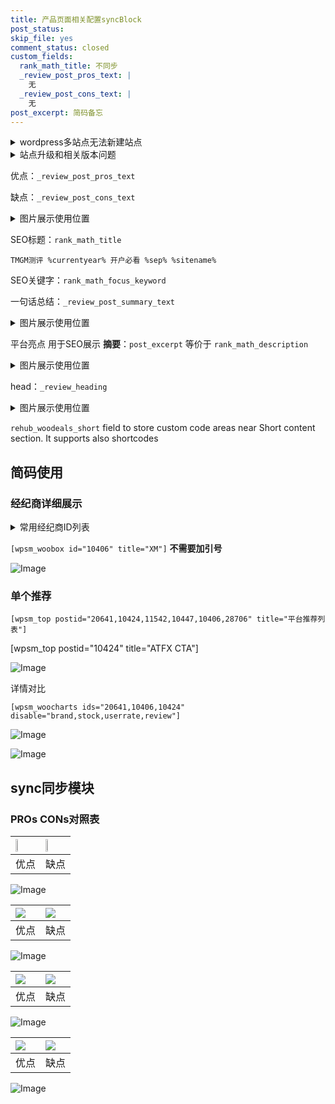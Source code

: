 ```yaml
---
title: 产品页面相关配置syncBlock
post_status: 
skip_file: yes
comment_status: closed
custom_fields:
  rank_math_title: 不同步
  _review_post_pros_text: |
    无
  _review_post_cons_text: |
    无
post_excerpt: 简码备忘
---
```

<details><summary>wordpress多站点无法新建站点</summary>

<li>和报错需要清理cookies一样的原因</li>
<li>wp-config.php里面<code>define( 'SUBDOMAIN_INSTALL', false );//子域名安装</code></li>
<li>新建子站点是用<code>define( 'SUBDOMAIN_INSTALL', true);//子域名安装</code> 完成以后，改成<code>false</code></li>
</details>

<details><summary>站点升级和相关版本问题</summary>

<p>wordpress：5.9.9
woocommerce：7.5.1
出现问题的地方：主题选项里面>><strong>Product layout >>compact style</strong></p>
<p>如何出现没有用过的字段 导致无法保存。先导出配置 然后进行修改，后面再次恢复即可。</p>
<p>出现部分字段无法显示时，需要返回默认布局后，对产品进行保存就好了。</p>
<p></p>
</details>

优点：`_review_post_pros_text`

缺点：`_review_post_cons_text`

<details><summary>图片展示使用位置</summary>

<img src="https://prod-files-secure.s3.us-west-2.amazonaws.com/39ed1227-6d7d-4570-be36-9ccd4a2c4241/f51d3d83-55d4-4bdf-9604-f37ec77ab556/Untitled.png?X-Amz-Algorithm=AWS4-HMAC-SHA256&X-Amz-Content-Sha256=UNSIGNED-PAYLOAD&X-Amz-Credential=ASIAZI2LB466W4AQ2KPH%2F20250929%2Fus-west-2%2Fs3%2Faws4_request&X-Amz-Date=20250929T105518Z&X-Amz-Expires=3600&X-Amz-Security-Token=IQoJb3JpZ2luX2VjEEoaCXVzLXdlc3QtMiJIMEYCIQCi0ARqxG19IkQAfKwc0A7WfqdHavwlRtr1OUljzcE6KAIhAJ3YpJq2gq4M%2FERoVbY3BNOugssPTY%2BDQ0VwKXcEwL%2B5KogECNP%2F%2F%2F%2F%2F%2F%2F%2F%2F%2FwEQABoMNjM3NDIzMTgzODA1IgxzuBfQBAXQCJK%2F4Aoq3AN9FhoF5SCzXWwAv3dgpXmjoZSkkALu4Ry80kXpp0Kqno0FXIQCRZpcqDjv1UcYxDqwVMkIqrC0Gs84o9LygfoOOGel2nWtEmE9A40Y9QMf6q2Ud96f4StOi00d74TSGOjG8p29KtoerNP3oRDOpHbBj%2BtN%2BEt7mj7ETPz%2BsXQkGvJ%2F03CnubMIIBjPafdKSZaeL%2B9aRqKFS5yqV1yUR7rzKBHsYuEq1PRi8bvzoSGwJLvg2jo2rNJP3BGTcAp9PS8xXJG4Oa28qRwdmQ1z2loEv8RVUKThCAgoVfpUKCC0VZaHFMVrIFsPvhdX53auBxi01etJ%2BXyYy6aXb%2BEBgM56m4JkuZKrqIuALyPbAst2iY%2Bog8nTn4soQV%2FDU1CnKa7A1qUc6ySCHjYBoTEeefTlsWZgZqv701mZmYn%2BPbSdiUSLdoWk9cJy8zlDphzHWhvHdLxvdlpEoB2D9t6%2B0iV1AvY5WVUktE6aQ86eSNkCvTNPCVN4Ad68J69IZUUJz6%2FBZHHSsWb%2BrF90mxmJq5ILnOaoNFviFA%2Bpw8hjxB3cQeafRFIJ6Js0NGC2K5SF%2BDrmLTB5GOwgdtmh%2FGwjvNLTX%2BSPOaNgQN1gaq2wCczAA5QQFpnzpKPHzvswiDD6sunGBjqkARmxYrM4WjEJIjnkO%2FxU4RHQm3gHhFiC%2B8RT2oXtmF%2FFSuvDWDkuAo%2F0SL%2FlVS7JX69LDZsQ173t6LTBxAtJdmn7btwRwhFiVWT8nVs98MT7tmtF2tCGn0JwGstfCMjhtNAm7axA4aY9j7XMGRX1aGYQmRahv5xFkICWoDagBg%2FO1Fr8v2GicUXT7TWPQ16QH96UCJiEYYPVtgr5cFSd9o4diBkM&X-Amz-Signature=a3d989f7e16a7f261985c0234d8298d014edb51fbdd01f459d7e92e1bcd62b57&X-Amz-SignedHeaders=host&x-amz-checksum-mode=ENABLED&x-id=GetObject" alt="Image">
</details>

SEO标题：`rank_math_title`

`TMGM测评 %currentyear% 开户必看 %sep% %sitename%`

SEO关键字：`rank_math_focus_keyword`

一句话总结：`_review_post_summary_text`

<details><summary>图片展示使用位置</summary>

<img src="https://prod-files-secure.s3.us-west-2.amazonaws.com/39ed1227-6d7d-4570-be36-9ccd4a2c4241/4b96a922-296c-4f4e-8630-d1c870cbce01/Untitled.png?X-Amz-Algorithm=AWS4-HMAC-SHA256&X-Amz-Content-Sha256=UNSIGNED-PAYLOAD&X-Amz-Credential=ASIAZI2LB466R626PD52%2F20250929%2Fus-west-2%2Fs3%2Faws4_request&X-Amz-Date=20250929T105518Z&X-Amz-Expires=3600&X-Amz-Security-Token=IQoJb3JpZ2luX2VjEEoaCXVzLXdlc3QtMiJIMEYCIQD9ztY%2FBSjNK8UYWbzORirowhA4Z5X%2FBD9%2FsHYpsW5toQIhANMmqGNXhJ101JQqVayZE2Ce6OUDxQqIcVl0kB%2BhEUIOKogECNP%2F%2F%2F%2F%2F%2F%2F%2F%2F%2FwEQABoMNjM3NDIzMTgzODA1IgxE3HK6ck26T1JroC4q3AMYWt6xLUHTU1JCyKVg9Rk9D2i7x7YbUQDDbJ8vJckDIetCMVd0z1WhUNRL0q2fZnhSWTsLGZE1RKP9MTTnt4GQehDaC63U%2BoPCU5askHR9eyShlr8PutHGzq5lyMkLA4IKv9e91kjN0fmETB8YpZoBiFHMC6zghzn8FkGN6JscevPxoACeG856AF%2B8oMnMJ8Cq52rKs4ZpjeavLSnhfAnmf0lrkXMQmicGupxYaPqRO5HDzjonLGXPz1y%2Foo3rT0JTi%2FrgkhrSHtF93aaS7h7NN%2BiaC6VEqzVNUI3xkEiaXZxnuRGxuaJ%2FAWil3NMWAKgrWqvgB7koSpRqmV8rMtxmQfV0Qh5QX5V41PgbZZTN1XKnHy5dFxbmKGHJlIpyOzl%2BWu1ZQW%2Fs73eb27hTuVU9lEqOE2JggX0XzBa40%2FSiRVHVbTwU9kSjNaNP%2FhGyCZ2KIyDW6Xfp19AlNeF3nTkU5FBit8ih%2Bn8nQJTq2acp74gjSrM6kn2%2B0LHNjuku71xT1MSP%2F%2Fyg3AwsXLtn0OpGMMNoZawsxBhtsH2bseNH9mq1drdzfyIanqe3CeOjrOs%2FsW5DVqC5aOC%2B1qsokqch2WK7BCpt%2BtP3g1cWR6jJPtEjJr7pp9yZw2mumTCCtOnGBjqkAXdPYWmfqfSXdSB2xPRl4UVHa2Q8tQLHveFIV%2BIg%2BiIkM55JcsB3sTIgPfEv2F20OJVqw3dqIBjW5EvTwJ0%2Bn5Prpel2NMtzYPYWn%2BPPOnrWXO5qI%2B7X3dlXXi%2FIq%2F1V37Kj72jEy%2B8TZeAOBqqMZ5x4VduK7D1yFLxWfZhi3fbSRvj%2Bse3lkMQyoQn%2BQsl7IH3tXjVGehguEbtDt8laRBmBCa56&X-Amz-Signature=5d6f25494a45b113bf2e28080004aeedb75b5f7766c8907e621289f51e1f9fe3&X-Amz-SignedHeaders=host&x-amz-checksum-mode=ENABLED&x-id=GetObject" alt="Image">
</details>

平台亮点 用于SEO展示 **摘要**：`post_excerpt`  等价于 `rank_math_description`

<details><summary>图片展示使用位置</summary>

<img src="https://prod-files-secure.s3.us-west-2.amazonaws.com/39ed1227-6d7d-4570-be36-9ccd4a2c4241/1ee11f63-b60a-4dfe-a7a7-d58ff23b5d88/Untitled.png?X-Amz-Algorithm=AWS4-HMAC-SHA256&X-Amz-Content-Sha256=UNSIGNED-PAYLOAD&X-Amz-Credential=ASIAZI2LB466TTLA6RS5%2F20250929%2Fus-west-2%2Fs3%2Faws4_request&X-Amz-Date=20250929T105518Z&X-Amz-Expires=3600&X-Amz-Security-Token=IQoJb3JpZ2luX2VjEEoaCXVzLXdlc3QtMiJGMEQCIC5pr3ijVEvnhzQrup6YEWGYtbfWLE7Wvxvl6nq5po3XAiAE3IVRXKdMBK60x%2BkstH2P1ve4rQ3eP7XTOl2HhQuX2SqIBAjT%2F%2F%2F%2F%2F%2F%2F%2F%2F%2F8BEAAaDDYzNzQyMzE4MzgwNSIM%2FAc%2BtQaDnepQ8raeKtwDJXW8GWPGJa0J9TgOfc2UOzL4S323DuGH2fTM2jDvWwxBNc7V3jVYPFs6RgwU%2BG76KTuXJ3zbBcmlNj2mOUXn7DO6m36F1B4tWsfjMaxjQo%2BjtZESvBlcgU329KvElq4E3kTjyNfBu3DGgtR1DLVomr4c2SU0FKN%2B7qqGWurC%2B46Dwqruhc2aUX3s3tZvsQ%2BP5G3BNhNVoZ5PpSYGfVjofMgcfu0IkMJrgSuWnVFdby2XSr0UARA1IoQxUgR%2B%2BvgO%2BFonxY6QGao4q8T8eMRALMoMMwkI9UsAAqaXhuyaJVJIrlOx0wz6jFxYza%2BlqjksVM18AIU7TmHwYcRXlqzcgAG0G41r7HDFmWQ4J4D1fofs3unCYSGuPVfIOBG2XmDE5H7aO4ba%2B9fJv8d1RtgIG4wBNY6LM9172zqo1qrWBszS95UfonKVNIc2HudU36LHn7FQAw18GQBfysLNDQ1%2FmIe8iTfbJlMHmozYiNjQJb17f%2FnLJYc6HmRYOr03pklrA%2BTlD5Xbwx%2FGUXk1JF9ncEvOtXO%2Byi4o8GDXhDK7dXn8%2BBy7EeFmVNbCdLPvg%2B%2BV0MDG%2B8pDOnADDtQWwr0cQuvZxZHxm29JJDd%2FOlgeMag8A7mPNMyYtCssjjsw6rPpxgY6pgHFpmu9TsFUjs%2Ft9k1lZaQ7ri85xDLrCDb03EoogS7vIS%2BP9g9OVuea0dTmYYSv7cvuzJeS8HIcwRMGxWSej5gnu%2B%2FAqXNmMO7SVdKWwkJedM8gCTkbMf1NsLI2B3JoGJ4T4ZL0IZnWTjpIbAfPZRgc222nA61yoNFEXVotJxQziwgTj2rR2n5ljQmMgk2G9pelSw3BpHu0MIW0cVwPPSjIjepmAgY5&X-Amz-Signature=70b6d7ceca9b3105e6de27457842c3f0a14db06f81099a39ed2e58b81eb430fd&X-Amz-SignedHeaders=host&x-amz-checksum-mode=ENABLED&x-id=GetObject" alt="Image">
<img src="https://prod-files-secure.s3.us-west-2.amazonaws.com/39ed1227-6d7d-4570-be36-9ccd4a2c4241/ad4118b5-78d8-4fbe-801e-3b29b5d99c01/Untitled.png?X-Amz-Algorithm=AWS4-HMAC-SHA256&X-Amz-Content-Sha256=UNSIGNED-PAYLOAD&X-Amz-Credential=ASIAZI2LB466TTLA6RS5%2F20250929%2Fus-west-2%2Fs3%2Faws4_request&X-Amz-Date=20250929T105518Z&X-Amz-Expires=3600&X-Amz-Security-Token=IQoJb3JpZ2luX2VjEEoaCXVzLXdlc3QtMiJGMEQCIC5pr3ijVEvnhzQrup6YEWGYtbfWLE7Wvxvl6nq5po3XAiAE3IVRXKdMBK60x%2BkstH2P1ve4rQ3eP7XTOl2HhQuX2SqIBAjT%2F%2F%2F%2F%2F%2F%2F%2F%2F%2F8BEAAaDDYzNzQyMzE4MzgwNSIM%2FAc%2BtQaDnepQ8raeKtwDJXW8GWPGJa0J9TgOfc2UOzL4S323DuGH2fTM2jDvWwxBNc7V3jVYPFs6RgwU%2BG76KTuXJ3zbBcmlNj2mOUXn7DO6m36F1B4tWsfjMaxjQo%2BjtZESvBlcgU329KvElq4E3kTjyNfBu3DGgtR1DLVomr4c2SU0FKN%2B7qqGWurC%2B46Dwqruhc2aUX3s3tZvsQ%2BP5G3BNhNVoZ5PpSYGfVjofMgcfu0IkMJrgSuWnVFdby2XSr0UARA1IoQxUgR%2B%2BvgO%2BFonxY6QGao4q8T8eMRALMoMMwkI9UsAAqaXhuyaJVJIrlOx0wz6jFxYza%2BlqjksVM18AIU7TmHwYcRXlqzcgAG0G41r7HDFmWQ4J4D1fofs3unCYSGuPVfIOBG2XmDE5H7aO4ba%2B9fJv8d1RtgIG4wBNY6LM9172zqo1qrWBszS95UfonKVNIc2HudU36LHn7FQAw18GQBfysLNDQ1%2FmIe8iTfbJlMHmozYiNjQJb17f%2FnLJYc6HmRYOr03pklrA%2BTlD5Xbwx%2FGUXk1JF9ncEvOtXO%2Byi4o8GDXhDK7dXn8%2BBy7EeFmVNbCdLPvg%2B%2BV0MDG%2B8pDOnADDtQWwr0cQuvZxZHxm29JJDd%2FOlgeMag8A7mPNMyYtCssjjsw6rPpxgY6pgHFpmu9TsFUjs%2Ft9k1lZaQ7ri85xDLrCDb03EoogS7vIS%2BP9g9OVuea0dTmYYSv7cvuzJeS8HIcwRMGxWSej5gnu%2B%2FAqXNmMO7SVdKWwkJedM8gCTkbMf1NsLI2B3JoGJ4T4ZL0IZnWTjpIbAfPZRgc222nA61yoNFEXVotJxQziwgTj2rR2n5ljQmMgk2G9pelSw3BpHu0MIW0cVwPPSjIjepmAgY5&X-Amz-Signature=3b81cbc7f9c7f22f7e4ce01e6848bf3805ec30ac3ce746ae150c4549171a81fe&X-Amz-SignedHeaders=host&x-amz-checksum-mode=ENABLED&x-id=GetObject" alt="Image">
<img src="https://prod-files-secure.s3.us-west-2.amazonaws.com/39ed1227-6d7d-4570-be36-9ccd4a2c4241/a38cf7c9-a79c-4b64-9e94-13589fe0758b/Untitled.png?X-Amz-Algorithm=AWS4-HMAC-SHA256&X-Amz-Content-Sha256=UNSIGNED-PAYLOAD&X-Amz-Credential=ASIAZI2LB466TTLA6RS5%2F20250929%2Fus-west-2%2Fs3%2Faws4_request&X-Amz-Date=20250929T105518Z&X-Amz-Expires=3600&X-Amz-Security-Token=IQoJb3JpZ2luX2VjEEoaCXVzLXdlc3QtMiJGMEQCIC5pr3ijVEvnhzQrup6YEWGYtbfWLE7Wvxvl6nq5po3XAiAE3IVRXKdMBK60x%2BkstH2P1ve4rQ3eP7XTOl2HhQuX2SqIBAjT%2F%2F%2F%2F%2F%2F%2F%2F%2F%2F8BEAAaDDYzNzQyMzE4MzgwNSIM%2FAc%2BtQaDnepQ8raeKtwDJXW8GWPGJa0J9TgOfc2UOzL4S323DuGH2fTM2jDvWwxBNc7V3jVYPFs6RgwU%2BG76KTuXJ3zbBcmlNj2mOUXn7DO6m36F1B4tWsfjMaxjQo%2BjtZESvBlcgU329KvElq4E3kTjyNfBu3DGgtR1DLVomr4c2SU0FKN%2B7qqGWurC%2B46Dwqruhc2aUX3s3tZvsQ%2BP5G3BNhNVoZ5PpSYGfVjofMgcfu0IkMJrgSuWnVFdby2XSr0UARA1IoQxUgR%2B%2BvgO%2BFonxY6QGao4q8T8eMRALMoMMwkI9UsAAqaXhuyaJVJIrlOx0wz6jFxYza%2BlqjksVM18AIU7TmHwYcRXlqzcgAG0G41r7HDFmWQ4J4D1fofs3unCYSGuPVfIOBG2XmDE5H7aO4ba%2B9fJv8d1RtgIG4wBNY6LM9172zqo1qrWBszS95UfonKVNIc2HudU36LHn7FQAw18GQBfysLNDQ1%2FmIe8iTfbJlMHmozYiNjQJb17f%2FnLJYc6HmRYOr03pklrA%2BTlD5Xbwx%2FGUXk1JF9ncEvOtXO%2Byi4o8GDXhDK7dXn8%2BBy7EeFmVNbCdLPvg%2B%2BV0MDG%2B8pDOnADDtQWwr0cQuvZxZHxm29JJDd%2FOlgeMag8A7mPNMyYtCssjjsw6rPpxgY6pgHFpmu9TsFUjs%2Ft9k1lZaQ7ri85xDLrCDb03EoogS7vIS%2BP9g9OVuea0dTmYYSv7cvuzJeS8HIcwRMGxWSej5gnu%2B%2FAqXNmMO7SVdKWwkJedM8gCTkbMf1NsLI2B3JoGJ4T4ZL0IZnWTjpIbAfPZRgc222nA61yoNFEXVotJxQziwgTj2rR2n5ljQmMgk2G9pelSw3BpHu0MIW0cVwPPSjIjepmAgY5&X-Amz-Signature=2495eeaa30e4ca925e709a09cc9f08552c0656e603dbff92a21dbf115f3b7937&X-Amz-SignedHeaders=host&x-amz-checksum-mode=ENABLED&x-id=GetObject" alt="Image">
<img src="https://prod-files-secure.s3.us-west-2.amazonaws.com/39ed1227-6d7d-4570-be36-9ccd4a2c4241/7da6fc1e-d2ac-42ae-8c75-cb5749aa18f6/Untitled.png?X-Amz-Algorithm=AWS4-HMAC-SHA256&X-Amz-Content-Sha256=UNSIGNED-PAYLOAD&X-Amz-Credential=ASIAZI2LB466TTLA6RS5%2F20250929%2Fus-west-2%2Fs3%2Faws4_request&X-Amz-Date=20250929T105518Z&X-Amz-Expires=3600&X-Amz-Security-Token=IQoJb3JpZ2luX2VjEEoaCXVzLXdlc3QtMiJGMEQCIC5pr3ijVEvnhzQrup6YEWGYtbfWLE7Wvxvl6nq5po3XAiAE3IVRXKdMBK60x%2BkstH2P1ve4rQ3eP7XTOl2HhQuX2SqIBAjT%2F%2F%2F%2F%2F%2F%2F%2F%2F%2F8BEAAaDDYzNzQyMzE4MzgwNSIM%2FAc%2BtQaDnepQ8raeKtwDJXW8GWPGJa0J9TgOfc2UOzL4S323DuGH2fTM2jDvWwxBNc7V3jVYPFs6RgwU%2BG76KTuXJ3zbBcmlNj2mOUXn7DO6m36F1B4tWsfjMaxjQo%2BjtZESvBlcgU329KvElq4E3kTjyNfBu3DGgtR1DLVomr4c2SU0FKN%2B7qqGWurC%2B46Dwqruhc2aUX3s3tZvsQ%2BP5G3BNhNVoZ5PpSYGfVjofMgcfu0IkMJrgSuWnVFdby2XSr0UARA1IoQxUgR%2B%2BvgO%2BFonxY6QGao4q8T8eMRALMoMMwkI9UsAAqaXhuyaJVJIrlOx0wz6jFxYza%2BlqjksVM18AIU7TmHwYcRXlqzcgAG0G41r7HDFmWQ4J4D1fofs3unCYSGuPVfIOBG2XmDE5H7aO4ba%2B9fJv8d1RtgIG4wBNY6LM9172zqo1qrWBszS95UfonKVNIc2HudU36LHn7FQAw18GQBfysLNDQ1%2FmIe8iTfbJlMHmozYiNjQJb17f%2FnLJYc6HmRYOr03pklrA%2BTlD5Xbwx%2FGUXk1JF9ncEvOtXO%2Byi4o8GDXhDK7dXn8%2BBy7EeFmVNbCdLPvg%2B%2BV0MDG%2B8pDOnADDtQWwr0cQuvZxZHxm29JJDd%2FOlgeMag8A7mPNMyYtCssjjsw6rPpxgY6pgHFpmu9TsFUjs%2Ft9k1lZaQ7ri85xDLrCDb03EoogS7vIS%2BP9g9OVuea0dTmYYSv7cvuzJeS8HIcwRMGxWSej5gnu%2B%2FAqXNmMO7SVdKWwkJedM8gCTkbMf1NsLI2B3JoGJ4T4ZL0IZnWTjpIbAfPZRgc222nA61yoNFEXVotJxQziwgTj2rR2n5ljQmMgk2G9pelSw3BpHu0MIW0cVwPPSjIjepmAgY5&X-Amz-Signature=91d44e9a118b4dbf7c440060ba0638ed2aa662d05ba50bb11d3db50e6b1924f8&X-Amz-SignedHeaders=host&x-amz-checksum-mode=ENABLED&x-id=GetObject" alt="Image">
<img src="https://prod-files-secure.s3.us-west-2.amazonaws.com/39ed1227-6d7d-4570-be36-9ccd4a2c4241/7e97f40a-eaee-47f5-b2f9-475f96808fa7/Untitled.png?X-Amz-Algorithm=AWS4-HMAC-SHA256&X-Amz-Content-Sha256=UNSIGNED-PAYLOAD&X-Amz-Credential=ASIAZI2LB466TTLA6RS5%2F20250929%2Fus-west-2%2Fs3%2Faws4_request&X-Amz-Date=20250929T105518Z&X-Amz-Expires=3600&X-Amz-Security-Token=IQoJb3JpZ2luX2VjEEoaCXVzLXdlc3QtMiJGMEQCIC5pr3ijVEvnhzQrup6YEWGYtbfWLE7Wvxvl6nq5po3XAiAE3IVRXKdMBK60x%2BkstH2P1ve4rQ3eP7XTOl2HhQuX2SqIBAjT%2F%2F%2F%2F%2F%2F%2F%2F%2F%2F8BEAAaDDYzNzQyMzE4MzgwNSIM%2FAc%2BtQaDnepQ8raeKtwDJXW8GWPGJa0J9TgOfc2UOzL4S323DuGH2fTM2jDvWwxBNc7V3jVYPFs6RgwU%2BG76KTuXJ3zbBcmlNj2mOUXn7DO6m36F1B4tWsfjMaxjQo%2BjtZESvBlcgU329KvElq4E3kTjyNfBu3DGgtR1DLVomr4c2SU0FKN%2B7qqGWurC%2B46Dwqruhc2aUX3s3tZvsQ%2BP5G3BNhNVoZ5PpSYGfVjofMgcfu0IkMJrgSuWnVFdby2XSr0UARA1IoQxUgR%2B%2BvgO%2BFonxY6QGao4q8T8eMRALMoMMwkI9UsAAqaXhuyaJVJIrlOx0wz6jFxYza%2BlqjksVM18AIU7TmHwYcRXlqzcgAG0G41r7HDFmWQ4J4D1fofs3unCYSGuPVfIOBG2XmDE5H7aO4ba%2B9fJv8d1RtgIG4wBNY6LM9172zqo1qrWBszS95UfonKVNIc2HudU36LHn7FQAw18GQBfysLNDQ1%2FmIe8iTfbJlMHmozYiNjQJb17f%2FnLJYc6HmRYOr03pklrA%2BTlD5Xbwx%2FGUXk1JF9ncEvOtXO%2Byi4o8GDXhDK7dXn8%2BBy7EeFmVNbCdLPvg%2B%2BV0MDG%2B8pDOnADDtQWwr0cQuvZxZHxm29JJDd%2FOlgeMag8A7mPNMyYtCssjjsw6rPpxgY6pgHFpmu9TsFUjs%2Ft9k1lZaQ7ri85xDLrCDb03EoogS7vIS%2BP9g9OVuea0dTmYYSv7cvuzJeS8HIcwRMGxWSej5gnu%2B%2FAqXNmMO7SVdKWwkJedM8gCTkbMf1NsLI2B3JoGJ4T4ZL0IZnWTjpIbAfPZRgc222nA61yoNFEXVotJxQziwgTj2rR2n5ljQmMgk2G9pelSw3BpHu0MIW0cVwPPSjIjepmAgY5&X-Amz-Signature=bd126ea888525de89a1daf8a2b6b4ccf918ae6a98acad1fa3290f536cb630f56&X-Amz-SignedHeaders=host&x-amz-checksum-mode=ENABLED&x-id=GetObject" alt="Image">
</details>

head：`_review_heading`

<details><summary>图片展示使用位置</summary>

<img src="https://prod-files-secure.s3.us-west-2.amazonaws.com/39ed1227-6d7d-4570-be36-9ccd4a2c4241/3a4650ad-9887-415c-889a-edd51fa54f27/Untitled.png?X-Amz-Algorithm=AWS4-HMAC-SHA256&X-Amz-Content-Sha256=UNSIGNED-PAYLOAD&X-Amz-Credential=ASIAZI2LB466VET4PT4M%2F20250929%2Fus-west-2%2Fs3%2Faws4_request&X-Amz-Date=20250929T105518Z&X-Amz-Expires=3600&X-Amz-Security-Token=IQoJb3JpZ2luX2VjEEoaCXVzLXdlc3QtMiJHMEUCIQDecLfltc8y1p2vdeSahSrVCXSDRLN9DfSxIyU16Z3x8QIgUHKsMHx%2BiWrpBK57kfGM9fByQPX%2Fw1Jq%2F1nkegV71uYqiAQI0%2F%2F%2F%2F%2F%2F%2F%2F%2F%2F%2FARAAGgw2Mzc0MjMxODM4MDUiDMCVIXVtXADHtCGIGCrcA9HPVkWqVFL7OlCsSmYbsYz5WnUgLsvU5yYgLu3%2Fx4Ms4oAAdxGuX8M%2FA61BqRDCwWJNLJ2TIZHfE7U4RYOzYPsPhjkxtC6%2FIJojuvzm1yLJrU4CI6fIjhLyVoryhQolUwVMo2at2q9nvsN7KrXF86Z%2FQjtaEIcxU8z46BNlJrtQA2Z5ymXaZVyvyKdR93oQwHtyiCeQtzT6v6nIMDxTFrrSgfbm9ACHJxDcwWkoNqdOvgQsG0%2F68a9GW4KJ4R35mnGB%2FdVUjsoYVPNEEwGlpSs9iyEusTDwmjGMCI6mSOJZ%2F9UV9ohksu3Kl9fdk4pZkVcAT0YBiP%2BO%2FvRu0Hdauq3nPxS4qZzeGqi%2FDvCeGGsnzJ%2B9yFhGyssLnYohpdms7HGHvZeAblr07rMUVVE8wB6J%2BA5JdDdq6YGblXa%2FiWIFwAIOskSx%2FXNfvwUhMvXeoSyF68d9T%2BPXiJ5uVWVLz6Z98pEvienB6JJ96jqYKwFoEc2KL7bz54lYgw%2F3Ja96FLyi%2BdIxNkDh9LQOQ0WoeA5u8ZmCUgV0t%2ByC4zNUX8FMWjb%2FGjHh0Y5MhM0Z20HrFQxYOeDYuvunufBkOsX4ZfXpB%2FstSOIDJCD%2F4%2FiORWfKPk2yXR8j8gNucAY5MLG06cYGOqUB14SXGdz8f4PcNcdAw%2F53826c1%2F6nyYEeGHv%2FwaAxSu0Q1iyO6rqWAVOQ9esj3gXnFoPl%2BuaUhhkXN7mOSbcPG%2FkwI964z3Sd0fH6SgMdDrXTy%2Blp7fpkjM9hONizgxcByUKLytNC6sbT78bt6VAddDT7gq4eU3qmHN%2Bdm5RxCfdwZOUdD%2BsgD0mn%2BX0qcd6G8rs09JS%2BBCv1bD0Nw3ou%2FtJ6e2dD&X-Amz-Signature=73151e147724e025e04fd691b28793b15048ac39de335301e86d56e33385582d&X-Amz-SignedHeaders=host&x-amz-checksum-mode=ENABLED&x-id=GetObject" alt="Image">
</details>

`rehub_woodeals_short`	field to store custom code areas near Short content section. It supports also shortcodes



## 简码使用

### 经纪商详细展示

<details><summary>常用经纪商ID列表</summary>

<pre><code class="php">嘉盛 ===> 20641  [wpsm_woobox id="20641" title="嘉盛"]
易信easymarkets ===> 11542  [wpsm_woobox id="11542" title="易信easymarkets"]
ATFX外汇 ===> 10424  [wpsm_woobox id="10424" title="ATFX"]
XM ===> 10406  [wpsm_woobox id="10406" title="XM"]
TMGM ===> 29622  [wpsm_woobox id="29622" title="TMGM"]
HYCM ===> 10447  [wpsm_woobox id="10447" title="HYCM"]
fpmarkets澳福外汇 ===> 20639  [wpsm_woobox id="20639" title="fpmarkets澳福外汇"]</code></pre>
</details>

`[wpsm_woobox id="10406" title="XM"]` **不需要加引号**

![Image](https://prod-files-secure.s3.us-west-2.amazonaws.com/39ed1227-6d7d-4570-be36-9ccd4a2c4241/4f898f9d-0fa7-4e43-acd3-ac6bc7be575a/Untitled.png?X-Amz-Algorithm=AWS4-HMAC-SHA256&X-Amz-Content-Sha256=UNSIGNED-PAYLOAD&X-Amz-Credential=ASIAZI2LB4662YZMY7SX%2F20250929%2Fus-west-2%2Fs3%2Faws4_request&X-Amz-Date=20250929T105515Z&X-Amz-Expires=3600&X-Amz-Security-Token=IQoJb3JpZ2luX2VjEEoaCXVzLXdlc3QtMiJHMEUCIQDMhkgO4YhwgL5nK2fdjSDV2YGN92f7LmNlS2613iDEvAIgZY3lq%2FcS0X%2BDWTponRuZ13qQbAfnX6w0oXEs9kcarIIqiAQI0%2F%2F%2F%2F%2F%2F%2F%2F%2F%2F%2FARAAGgw2Mzc0MjMxODM4MDUiDIj0tFL%2BYj%2Fk3QlZhCrcAyY2BTxezxSTWXTIu%2Bc%2B6WkZYCpZm4RHuOtyhYdBIXL%2FeiFE6opd%2B%2FjRyjtTr7UL8euDv%2BZNUzKokBXmoYEA%2F%2BYbuO5%2BLilVyVQ58IFeNWw%2F1kovYxFwnOP31uVqoBHVDZJ%2BAZ89Gboo0jVWTY5kjIJ0QMEmDk0zmuUp4OfF%2BHttTxoJYt0glJIWmBq8l6FWD%2FVSXmQUDjrOea5eJuPReZpXwgnmkKcsp9rbO6P7shzo8g2P9Jae0MHcg6inm0aN0uXJWGt1QOPO8coY%2F%2BCjDte%2B9%2FwPoiGcGNqN0QqXRMAXLxcMsGntNZuRoDNap%2Fek70y8FgdzZPb5Tqtv3ufEyG0pIHYY%2Fh9m3rMWb2brIfABsaci3oU2Fq4kU93wZ715W92NRt6durfGtbzb2dO6OZVXcLttByT778GWfFghpoM85GnlKfchtcOE1zUupysXkyFsRT59LUOEjmmaUk80XbT8snKt1KLspNw1KQ2PBVADXvopUhSsHHVIrEy0oGmYD40uW4%2BUTPosX4%2Bxt1mzDPfv6mYCZxFGovmeA8I1KgfG89Gms5%2F9EmDHepiDYWyEFB6xZMC3NGNTtp5eoLxOHbthzzmHwtsuF2rYbBjOo3EzyFlBWp5IA24%2BiXOuMPay6cYGOqUBPszmi3BHE6h1oZrVXF9MV5FA8B6aKjv2eltoBkni7%2Bi%2FtFhPzCtiI%2FqZIkzrZwbAGcoOvNsVM4ILGXuGZhDotRGrBqC2wkD8UyP6YSvxgmVcAYcOPx57ivRwKSojg%2Fk6hSZUUf0nCFvEk3iBmygR6kue4mFIharjKwzVNOj8gOTzDxG3Nc7I5rVdNxt2aYQ7dFGpEWJJLRY%2BPq0GvtZasDk%2F3GY4&X-Amz-Signature=92823d030328b7ef2f11772b55e24e05aa4a3c5f8023868b38852929ffa40ca5&X-Amz-SignedHeaders=host&x-amz-checksum-mode=ENABLED&x-id=GetObject)

### 单个推荐
`[wpsm_top postid="20641,10424,11542,10447,10406,28706" title="平台推荐列表"]`

[wpsm_top postid="10424" title="ATFX CTA"]

![Image](https://prod-files-secure.s3.us-west-2.amazonaws.com/39ed1227-6d7d-4570-be36-9ccd4a2c4241/5ac620dc-51a8-48b6-b55d-91f47299193c/Untitled.png?X-Amz-Algorithm=AWS4-HMAC-SHA256&X-Amz-Content-Sha256=UNSIGNED-PAYLOAD&X-Amz-Credential=ASIAZI2LB4662YZMY7SX%2F20250929%2Fus-west-2%2Fs3%2Faws4_request&X-Amz-Date=20250929T105515Z&X-Amz-Expires=3600&X-Amz-Security-Token=IQoJb3JpZ2luX2VjEEoaCXVzLXdlc3QtMiJHMEUCIQDMhkgO4YhwgL5nK2fdjSDV2YGN92f7LmNlS2613iDEvAIgZY3lq%2FcS0X%2BDWTponRuZ13qQbAfnX6w0oXEs9kcarIIqiAQI0%2F%2F%2F%2F%2F%2F%2F%2F%2F%2F%2FARAAGgw2Mzc0MjMxODM4MDUiDIj0tFL%2BYj%2Fk3QlZhCrcAyY2BTxezxSTWXTIu%2Bc%2B6WkZYCpZm4RHuOtyhYdBIXL%2FeiFE6opd%2B%2FjRyjtTr7UL8euDv%2BZNUzKokBXmoYEA%2F%2BYbuO5%2BLilVyVQ58IFeNWw%2F1kovYxFwnOP31uVqoBHVDZJ%2BAZ89Gboo0jVWTY5kjIJ0QMEmDk0zmuUp4OfF%2BHttTxoJYt0glJIWmBq8l6FWD%2FVSXmQUDjrOea5eJuPReZpXwgnmkKcsp9rbO6P7shzo8g2P9Jae0MHcg6inm0aN0uXJWGt1QOPO8coY%2F%2BCjDte%2B9%2FwPoiGcGNqN0QqXRMAXLxcMsGntNZuRoDNap%2Fek70y8FgdzZPb5Tqtv3ufEyG0pIHYY%2Fh9m3rMWb2brIfABsaci3oU2Fq4kU93wZ715W92NRt6durfGtbzb2dO6OZVXcLttByT778GWfFghpoM85GnlKfchtcOE1zUupysXkyFsRT59LUOEjmmaUk80XbT8snKt1KLspNw1KQ2PBVADXvopUhSsHHVIrEy0oGmYD40uW4%2BUTPosX4%2Bxt1mzDPfv6mYCZxFGovmeA8I1KgfG89Gms5%2F9EmDHepiDYWyEFB6xZMC3NGNTtp5eoLxOHbthzzmHwtsuF2rYbBjOo3EzyFlBWp5IA24%2BiXOuMPay6cYGOqUBPszmi3BHE6h1oZrVXF9MV5FA8B6aKjv2eltoBkni7%2Bi%2FtFhPzCtiI%2FqZIkzrZwbAGcoOvNsVM4ILGXuGZhDotRGrBqC2wkD8UyP6YSvxgmVcAYcOPx57ivRwKSojg%2Fk6hSZUUf0nCFvEk3iBmygR6kue4mFIharjKwzVNOj8gOTzDxG3Nc7I5rVdNxt2aYQ7dFGpEWJJLRY%2BPq0GvtZasDk%2F3GY4&X-Amz-Signature=0c179d6f0f6c3df68e47e73c03a0e5eb6b1beddaeefc5233b5625dd0334016fe&X-Amz-SignedHeaders=host&x-amz-checksum-mode=ENABLED&x-id=GetObject)

详情对比

`[wpsm_woocharts ids="20641,10406,10424" disable="brand,stock,userrate,review"]`

![Image](https://prod-files-secure.s3.us-west-2.amazonaws.com/39ed1227-6d7d-4570-be36-9ccd4a2c4241/bf3ba45f-b9f3-4295-8aef-b4a495fd25f4/Untitled.png?X-Amz-Algorithm=AWS4-HMAC-SHA256&X-Amz-Content-Sha256=UNSIGNED-PAYLOAD&X-Amz-Credential=ASIAZI2LB4662YZMY7SX%2F20250929%2Fus-west-2%2Fs3%2Faws4_request&X-Amz-Date=20250929T105516Z&X-Amz-Expires=3600&X-Amz-Security-Token=IQoJb3JpZ2luX2VjEEoaCXVzLXdlc3QtMiJHMEUCIQDMhkgO4YhwgL5nK2fdjSDV2YGN92f7LmNlS2613iDEvAIgZY3lq%2FcS0X%2BDWTponRuZ13qQbAfnX6w0oXEs9kcarIIqiAQI0%2F%2F%2F%2F%2F%2F%2F%2F%2F%2F%2FARAAGgw2Mzc0MjMxODM4MDUiDIj0tFL%2BYj%2Fk3QlZhCrcAyY2BTxezxSTWXTIu%2Bc%2B6WkZYCpZm4RHuOtyhYdBIXL%2FeiFE6opd%2B%2FjRyjtTr7UL8euDv%2BZNUzKokBXmoYEA%2F%2BYbuO5%2BLilVyVQ58IFeNWw%2F1kovYxFwnOP31uVqoBHVDZJ%2BAZ89Gboo0jVWTY5kjIJ0QMEmDk0zmuUp4OfF%2BHttTxoJYt0glJIWmBq8l6FWD%2FVSXmQUDjrOea5eJuPReZpXwgnmkKcsp9rbO6P7shzo8g2P9Jae0MHcg6inm0aN0uXJWGt1QOPO8coY%2F%2BCjDte%2B9%2FwPoiGcGNqN0QqXRMAXLxcMsGntNZuRoDNap%2Fek70y8FgdzZPb5Tqtv3ufEyG0pIHYY%2Fh9m3rMWb2brIfABsaci3oU2Fq4kU93wZ715W92NRt6durfGtbzb2dO6OZVXcLttByT778GWfFghpoM85GnlKfchtcOE1zUupysXkyFsRT59LUOEjmmaUk80XbT8snKt1KLspNw1KQ2PBVADXvopUhSsHHVIrEy0oGmYD40uW4%2BUTPosX4%2Bxt1mzDPfv6mYCZxFGovmeA8I1KgfG89Gms5%2F9EmDHepiDYWyEFB6xZMC3NGNTtp5eoLxOHbthzzmHwtsuF2rYbBjOo3EzyFlBWp5IA24%2BiXOuMPay6cYGOqUBPszmi3BHE6h1oZrVXF9MV5FA8B6aKjv2eltoBkni7%2Bi%2FtFhPzCtiI%2FqZIkzrZwbAGcoOvNsVM4ILGXuGZhDotRGrBqC2wkD8UyP6YSvxgmVcAYcOPx57ivRwKSojg%2Fk6hSZUUf0nCFvEk3iBmygR6kue4mFIharjKwzVNOj8gOTzDxG3Nc7I5rVdNxt2aYQ7dFGpEWJJLRY%2BPq0GvtZasDk%2F3GY4&X-Amz-Signature=6a3e23ac3cc466d69c13bb63311b917fb2ba640d6efc98cefb6a4c29e6c475f2&X-Amz-SignedHeaders=host&x-amz-checksum-mode=ENABLED&x-id=GetObject)

![Image](https://prod-files-secure.s3.us-west-2.amazonaws.com/39ed1227-6d7d-4570-be36-9ccd4a2c4241/30bc56ef-f383-4b48-9768-2ebc9e436ec0/Untitled.png?X-Amz-Algorithm=AWS4-HMAC-SHA256&X-Amz-Content-Sha256=UNSIGNED-PAYLOAD&X-Amz-Credential=ASIAZI2LB4662YZMY7SX%2F20250929%2Fus-west-2%2Fs3%2Faws4_request&X-Amz-Date=20250929T105516Z&X-Amz-Expires=3600&X-Amz-Security-Token=IQoJb3JpZ2luX2VjEEoaCXVzLXdlc3QtMiJHMEUCIQDMhkgO4YhwgL5nK2fdjSDV2YGN92f7LmNlS2613iDEvAIgZY3lq%2FcS0X%2BDWTponRuZ13qQbAfnX6w0oXEs9kcarIIqiAQI0%2F%2F%2F%2F%2F%2F%2F%2F%2F%2F%2FARAAGgw2Mzc0MjMxODM4MDUiDIj0tFL%2BYj%2Fk3QlZhCrcAyY2BTxezxSTWXTIu%2Bc%2B6WkZYCpZm4RHuOtyhYdBIXL%2FeiFE6opd%2B%2FjRyjtTr7UL8euDv%2BZNUzKokBXmoYEA%2F%2BYbuO5%2BLilVyVQ58IFeNWw%2F1kovYxFwnOP31uVqoBHVDZJ%2BAZ89Gboo0jVWTY5kjIJ0QMEmDk0zmuUp4OfF%2BHttTxoJYt0glJIWmBq8l6FWD%2FVSXmQUDjrOea5eJuPReZpXwgnmkKcsp9rbO6P7shzo8g2P9Jae0MHcg6inm0aN0uXJWGt1QOPO8coY%2F%2BCjDte%2B9%2FwPoiGcGNqN0QqXRMAXLxcMsGntNZuRoDNap%2Fek70y8FgdzZPb5Tqtv3ufEyG0pIHYY%2Fh9m3rMWb2brIfABsaci3oU2Fq4kU93wZ715W92NRt6durfGtbzb2dO6OZVXcLttByT778GWfFghpoM85GnlKfchtcOE1zUupysXkyFsRT59LUOEjmmaUk80XbT8snKt1KLspNw1KQ2PBVADXvopUhSsHHVIrEy0oGmYD40uW4%2BUTPosX4%2Bxt1mzDPfv6mYCZxFGovmeA8I1KgfG89Gms5%2F9EmDHepiDYWyEFB6xZMC3NGNTtp5eoLxOHbthzzmHwtsuF2rYbBjOo3EzyFlBWp5IA24%2BiXOuMPay6cYGOqUBPszmi3BHE6h1oZrVXF9MV5FA8B6aKjv2eltoBkni7%2Bi%2FtFhPzCtiI%2FqZIkzrZwbAGcoOvNsVM4ILGXuGZhDotRGrBqC2wkD8UyP6YSvxgmVcAYcOPx57ivRwKSojg%2Fk6hSZUUf0nCFvEk3iBmygR6kue4mFIharjKwzVNOj8gOTzDxG3Nc7I5rVdNxt2aYQ7dFGpEWJJLRY%2BPq0GvtZasDk%2F3GY4&X-Amz-Signature=fd9c44884155448ad987f60eb22e29cb23ba3a48f5746007970cf221d9d8f1c2&X-Amz-SignedHeaders=host&x-amz-checksum-mode=ENABLED&x-id=GetObject)

## sync同步模块

### PROs CONs对照表

| <img src="https://cdn.ifttt.fun/gh/jarlin8/OSS@main/icons/customize/pros.svg" height="auto" width="37.3%"> | <img src="https://cdn.ifttt.fun/gh/jarlin8/OSS@main/icons/customize/cons.svg" height="auto" width="28.8%"> |
| :--- | :--- |
| 优点 | 缺点 |

![Image](https://prod-files-secure.s3.us-west-2.amazonaws.com/39ed1227-6d7d-4570-be36-9ccd4a2c4241/8742b755-dfb5-4004-9a5f-d6e561664bd8/Untitled.png?X-Amz-Algorithm=AWS4-HMAC-SHA256&X-Amz-Content-Sha256=UNSIGNED-PAYLOAD&X-Amz-Credential=ASIAZI2LB4662YZMY7SX%2F20250929%2Fus-west-2%2Fs3%2Faws4_request&X-Amz-Date=20250929T105516Z&X-Amz-Expires=3600&X-Amz-Security-Token=IQoJb3JpZ2luX2VjEEoaCXVzLXdlc3QtMiJHMEUCIQDMhkgO4YhwgL5nK2fdjSDV2YGN92f7LmNlS2613iDEvAIgZY3lq%2FcS0X%2BDWTponRuZ13qQbAfnX6w0oXEs9kcarIIqiAQI0%2F%2F%2F%2F%2F%2F%2F%2F%2F%2F%2FARAAGgw2Mzc0MjMxODM4MDUiDIj0tFL%2BYj%2Fk3QlZhCrcAyY2BTxezxSTWXTIu%2Bc%2B6WkZYCpZm4RHuOtyhYdBIXL%2FeiFE6opd%2B%2FjRyjtTr7UL8euDv%2BZNUzKokBXmoYEA%2F%2BYbuO5%2BLilVyVQ58IFeNWw%2F1kovYxFwnOP31uVqoBHVDZJ%2BAZ89Gboo0jVWTY5kjIJ0QMEmDk0zmuUp4OfF%2BHttTxoJYt0glJIWmBq8l6FWD%2FVSXmQUDjrOea5eJuPReZpXwgnmkKcsp9rbO6P7shzo8g2P9Jae0MHcg6inm0aN0uXJWGt1QOPO8coY%2F%2BCjDte%2B9%2FwPoiGcGNqN0QqXRMAXLxcMsGntNZuRoDNap%2Fek70y8FgdzZPb5Tqtv3ufEyG0pIHYY%2Fh9m3rMWb2brIfABsaci3oU2Fq4kU93wZ715W92NRt6durfGtbzb2dO6OZVXcLttByT778GWfFghpoM85GnlKfchtcOE1zUupysXkyFsRT59LUOEjmmaUk80XbT8snKt1KLspNw1KQ2PBVADXvopUhSsHHVIrEy0oGmYD40uW4%2BUTPosX4%2Bxt1mzDPfv6mYCZxFGovmeA8I1KgfG89Gms5%2F9EmDHepiDYWyEFB6xZMC3NGNTtp5eoLxOHbthzzmHwtsuF2rYbBjOo3EzyFlBWp5IA24%2BiXOuMPay6cYGOqUBPszmi3BHE6h1oZrVXF9MV5FA8B6aKjv2eltoBkni7%2Bi%2FtFhPzCtiI%2FqZIkzrZwbAGcoOvNsVM4ILGXuGZhDotRGrBqC2wkD8UyP6YSvxgmVcAYcOPx57ivRwKSojg%2Fk6hSZUUf0nCFvEk3iBmygR6kue4mFIharjKwzVNOj8gOTzDxG3Nc7I5rVdNxt2aYQ7dFGpEWJJLRY%2BPq0GvtZasDk%2F3GY4&X-Amz-Signature=110793b8ada2fa3553339954ed4cc4b7f9eeaef44d01f912df283dbd5a4bef7f&X-Amz-SignedHeaders=host&x-amz-checksum-mode=ENABLED&x-id=GetObject)

| <img src="https://cdn.ifttt.fun/gh/jarlin8/OSS@main/icons/customize/pros1.svg" height="auto"> | <img src="https://cdn.ifttt.fun/gh/jarlin8/OSS@main/icons/customize/cons1.svg" height="auto"> |
| :--- | :--- |
| 优点 | 缺点 |

![Image](https://prod-files-secure.s3.us-west-2.amazonaws.com/39ed1227-6d7d-4570-be36-9ccd4a2c4241/806358f8-c9c4-4e17-bb35-c6c76a5397a5/Untitled.png?X-Amz-Algorithm=AWS4-HMAC-SHA256&X-Amz-Content-Sha256=UNSIGNED-PAYLOAD&X-Amz-Credential=ASIAZI2LB4662YZMY7SX%2F20250929%2Fus-west-2%2Fs3%2Faws4_request&X-Amz-Date=20250929T105516Z&X-Amz-Expires=3600&X-Amz-Security-Token=IQoJb3JpZ2luX2VjEEoaCXVzLXdlc3QtMiJHMEUCIQDMhkgO4YhwgL5nK2fdjSDV2YGN92f7LmNlS2613iDEvAIgZY3lq%2FcS0X%2BDWTponRuZ13qQbAfnX6w0oXEs9kcarIIqiAQI0%2F%2F%2F%2F%2F%2F%2F%2F%2F%2F%2FARAAGgw2Mzc0MjMxODM4MDUiDIj0tFL%2BYj%2Fk3QlZhCrcAyY2BTxezxSTWXTIu%2Bc%2B6WkZYCpZm4RHuOtyhYdBIXL%2FeiFE6opd%2B%2FjRyjtTr7UL8euDv%2BZNUzKokBXmoYEA%2F%2BYbuO5%2BLilVyVQ58IFeNWw%2F1kovYxFwnOP31uVqoBHVDZJ%2BAZ89Gboo0jVWTY5kjIJ0QMEmDk0zmuUp4OfF%2BHttTxoJYt0glJIWmBq8l6FWD%2FVSXmQUDjrOea5eJuPReZpXwgnmkKcsp9rbO6P7shzo8g2P9Jae0MHcg6inm0aN0uXJWGt1QOPO8coY%2F%2BCjDte%2B9%2FwPoiGcGNqN0QqXRMAXLxcMsGntNZuRoDNap%2Fek70y8FgdzZPb5Tqtv3ufEyG0pIHYY%2Fh9m3rMWb2brIfABsaci3oU2Fq4kU93wZ715W92NRt6durfGtbzb2dO6OZVXcLttByT778GWfFghpoM85GnlKfchtcOE1zUupysXkyFsRT59LUOEjmmaUk80XbT8snKt1KLspNw1KQ2PBVADXvopUhSsHHVIrEy0oGmYD40uW4%2BUTPosX4%2Bxt1mzDPfv6mYCZxFGovmeA8I1KgfG89Gms5%2F9EmDHepiDYWyEFB6xZMC3NGNTtp5eoLxOHbthzzmHwtsuF2rYbBjOo3EzyFlBWp5IA24%2BiXOuMPay6cYGOqUBPszmi3BHE6h1oZrVXF9MV5FA8B6aKjv2eltoBkni7%2Bi%2FtFhPzCtiI%2FqZIkzrZwbAGcoOvNsVM4ILGXuGZhDotRGrBqC2wkD8UyP6YSvxgmVcAYcOPx57ivRwKSojg%2Fk6hSZUUf0nCFvEk3iBmygR6kue4mFIharjKwzVNOj8gOTzDxG3Nc7I5rVdNxt2aYQ7dFGpEWJJLRY%2BPq0GvtZasDk%2F3GY4&X-Amz-Signature=29dfc86cd0cf74200a4b6c25921a45b5f3f4fa9d641c8974d33df6549818113c&X-Amz-SignedHeaders=host&x-amz-checksum-mode=ENABLED&x-id=GetObject)

| <img src="https://cdn.ifttt.fun/gh/jarlin8/OSS@main/icons/customize/pros2.svg" height="auto"> | <img src="https://cdn.ifttt.fun/gh/jarlin8/OSS@main/icons/customize/cons2.svg" height="auto"> |
| :--- | :--- |
| 优点 | 缺点 |

![Image](https://prod-files-secure.s3.us-west-2.amazonaws.com/39ed1227-6d7d-4570-be36-9ccd4a2c4241/a9245ec9-70dd-4005-b534-0d54315fc5f3/Untitled.png?X-Amz-Algorithm=AWS4-HMAC-SHA256&X-Amz-Content-Sha256=UNSIGNED-PAYLOAD&X-Amz-Credential=ASIAZI2LB4662YZMY7SX%2F20250929%2Fus-west-2%2Fs3%2Faws4_request&X-Amz-Date=20250929T105516Z&X-Amz-Expires=3600&X-Amz-Security-Token=IQoJb3JpZ2luX2VjEEoaCXVzLXdlc3QtMiJHMEUCIQDMhkgO4YhwgL5nK2fdjSDV2YGN92f7LmNlS2613iDEvAIgZY3lq%2FcS0X%2BDWTponRuZ13qQbAfnX6w0oXEs9kcarIIqiAQI0%2F%2F%2F%2F%2F%2F%2F%2F%2F%2F%2FARAAGgw2Mzc0MjMxODM4MDUiDIj0tFL%2BYj%2Fk3QlZhCrcAyY2BTxezxSTWXTIu%2Bc%2B6WkZYCpZm4RHuOtyhYdBIXL%2FeiFE6opd%2B%2FjRyjtTr7UL8euDv%2BZNUzKokBXmoYEA%2F%2BYbuO5%2BLilVyVQ58IFeNWw%2F1kovYxFwnOP31uVqoBHVDZJ%2BAZ89Gboo0jVWTY5kjIJ0QMEmDk0zmuUp4OfF%2BHttTxoJYt0glJIWmBq8l6FWD%2FVSXmQUDjrOea5eJuPReZpXwgnmkKcsp9rbO6P7shzo8g2P9Jae0MHcg6inm0aN0uXJWGt1QOPO8coY%2F%2BCjDte%2B9%2FwPoiGcGNqN0QqXRMAXLxcMsGntNZuRoDNap%2Fek70y8FgdzZPb5Tqtv3ufEyG0pIHYY%2Fh9m3rMWb2brIfABsaci3oU2Fq4kU93wZ715W92NRt6durfGtbzb2dO6OZVXcLttByT778GWfFghpoM85GnlKfchtcOE1zUupysXkyFsRT59LUOEjmmaUk80XbT8snKt1KLspNw1KQ2PBVADXvopUhSsHHVIrEy0oGmYD40uW4%2BUTPosX4%2Bxt1mzDPfv6mYCZxFGovmeA8I1KgfG89Gms5%2F9EmDHepiDYWyEFB6xZMC3NGNTtp5eoLxOHbthzzmHwtsuF2rYbBjOo3EzyFlBWp5IA24%2BiXOuMPay6cYGOqUBPszmi3BHE6h1oZrVXF9MV5FA8B6aKjv2eltoBkni7%2Bi%2FtFhPzCtiI%2FqZIkzrZwbAGcoOvNsVM4ILGXuGZhDotRGrBqC2wkD8UyP6YSvxgmVcAYcOPx57ivRwKSojg%2Fk6hSZUUf0nCFvEk3iBmygR6kue4mFIharjKwzVNOj8gOTzDxG3Nc7I5rVdNxt2aYQ7dFGpEWJJLRY%2BPq0GvtZasDk%2F3GY4&X-Amz-Signature=0364172fa416d9e44eeca3dcf9b258fbfc22a1482409e6edeb926ccd6eb7b587&X-Amz-SignedHeaders=host&x-amz-checksum-mode=ENABLED&x-id=GetObject)

| <img src="https://cdn.ifttt.fun/gh/jarlin8/OSS@main/icons/customize/pros3.svg" height="auto"> | <img src="https://cdn.ifttt.fun/gh/jarlin8/OSS@main/icons/customize/cons3.svg" height="auto"> |
| :--- | :--- |
| 优点 | 缺点 |

![Image](https://prod-files-secure.s3.us-west-2.amazonaws.com/39ed1227-6d7d-4570-be36-9ccd4a2c4241/e1e580a2-2e5c-4780-9ff4-19c318fc2284/Untitled.png?X-Amz-Algorithm=AWS4-HMAC-SHA256&X-Amz-Content-Sha256=UNSIGNED-PAYLOAD&X-Amz-Credential=ASIAZI2LB4662YZMY7SX%2F20250929%2Fus-west-2%2Fs3%2Faws4_request&X-Amz-Date=20250929T105516Z&X-Amz-Expires=3600&X-Amz-Security-Token=IQoJb3JpZ2luX2VjEEoaCXVzLXdlc3QtMiJHMEUCIQDMhkgO4YhwgL5nK2fdjSDV2YGN92f7LmNlS2613iDEvAIgZY3lq%2FcS0X%2BDWTponRuZ13qQbAfnX6w0oXEs9kcarIIqiAQI0%2F%2F%2F%2F%2F%2F%2F%2F%2F%2F%2FARAAGgw2Mzc0MjMxODM4MDUiDIj0tFL%2BYj%2Fk3QlZhCrcAyY2BTxezxSTWXTIu%2Bc%2B6WkZYCpZm4RHuOtyhYdBIXL%2FeiFE6opd%2B%2FjRyjtTr7UL8euDv%2BZNUzKokBXmoYEA%2F%2BYbuO5%2BLilVyVQ58IFeNWw%2F1kovYxFwnOP31uVqoBHVDZJ%2BAZ89Gboo0jVWTY5kjIJ0QMEmDk0zmuUp4OfF%2BHttTxoJYt0glJIWmBq8l6FWD%2FVSXmQUDjrOea5eJuPReZpXwgnmkKcsp9rbO6P7shzo8g2P9Jae0MHcg6inm0aN0uXJWGt1QOPO8coY%2F%2BCjDte%2B9%2FwPoiGcGNqN0QqXRMAXLxcMsGntNZuRoDNap%2Fek70y8FgdzZPb5Tqtv3ufEyG0pIHYY%2Fh9m3rMWb2brIfABsaci3oU2Fq4kU93wZ715W92NRt6durfGtbzb2dO6OZVXcLttByT778GWfFghpoM85GnlKfchtcOE1zUupysXkyFsRT59LUOEjmmaUk80XbT8snKt1KLspNw1KQ2PBVADXvopUhSsHHVIrEy0oGmYD40uW4%2BUTPosX4%2Bxt1mzDPfv6mYCZxFGovmeA8I1KgfG89Gms5%2F9EmDHepiDYWyEFB6xZMC3NGNTtp5eoLxOHbthzzmHwtsuF2rYbBjOo3EzyFlBWp5IA24%2BiXOuMPay6cYGOqUBPszmi3BHE6h1oZrVXF9MV5FA8B6aKjv2eltoBkni7%2Bi%2FtFhPzCtiI%2FqZIkzrZwbAGcoOvNsVM4ILGXuGZhDotRGrBqC2wkD8UyP6YSvxgmVcAYcOPx57ivRwKSojg%2Fk6hSZUUf0nCFvEk3iBmygR6kue4mFIharjKwzVNOj8gOTzDxG3Nc7I5rVdNxt2aYQ7dFGpEWJJLRY%2BPq0GvtZasDk%2F3GY4&X-Amz-Signature=debc8d2ca70c2228a3aa75390e3f30b89065c3785af815a44825c23c5ce7cc47&X-Amz-SignedHeaders=host&x-amz-checksum-mode=ENABLED&x-id=GetObject)